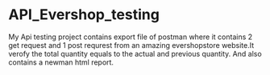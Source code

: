 # API_Evershop_testing
My Api testing project contains export file of postman where it contains 2 get request and 1 post requrest from an amazing evershopstore website.It verofy the total quantity equals to the actual and previous quantity. And also contains a newman html report.
